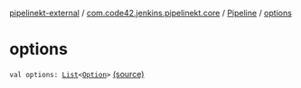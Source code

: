 [pipelinekt-external](../../index.md) / [com.code42.jenkins.pipelinekt.core](../index.md) / [Pipeline](index.md) / [options](./options.md)

# options

`val options: `[`List`](https://kotlinlang.org/api/latest/jvm/stdlib/kotlin.collections/-list/index.html)`<`[`Option`](../-option.md)`>` [(source)](https://github.com/code42/pipelinekt/tree/master/core/src/main/kotlin/com/code42/jenkins/pipelinekt/core/Pipeline.kt#L20)